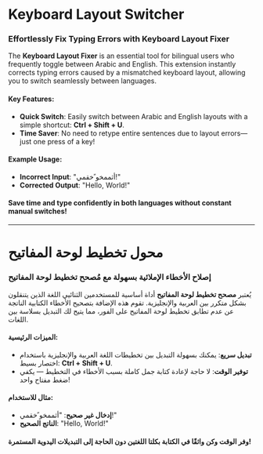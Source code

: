 # Keyboard Layout Switcher

### Effortlessly Fix Typing Errors with Keyboard Layout Fixer

The **Keyboard Layout Fixer** is an essential tool for bilingual users who frequently toggle between Arabic and English. This extension instantly corrects typing errors caused by a mismatched keyboard layout, allowing you to switch seamlessly between languages.

#### Key Features:
- **Quick Switch**: Easily switch between Arabic and English layouts with a simple shortcut: **Ctrl + Shift + U**.
- **Time Saver**: No need to retype entire sentences due to layout errors—just one press of a key!

#### Example Usage:
- **Incorrect Input**: "أثممخو ًخقمي!"  
- **Corrected Output**: "Hello, World!"

#### Save time and type confidently in both languages without constant manual switches!

---

# محول تخطيط لوحة المفاتيح

### إصلاح الأخطاء الإملائية بسهولة مع مُصحح تخطيط لوحة المفاتيح

يُعتبر **مصحح تخطيط لوحة المفاتيح** أداة أساسية للمستخدمين الثنائيي اللغة الذين يتنقلون بشكل متكرر بين العربية والإنجليزية. تقوم هذه الإضافة بتصحيح الأخطاء الكتابية الناتجة عن عدم تطابق تخطيط لوحة المفاتيح على الفور، مما يتيح لك التبديل بسلاسة بين اللغات.

#### الميزات الرئيسية:
- **تبديل سريع**: يمكنك بسهولة التبديل بين تخطيطات اللغة العربية والإنجليزية باستخدام اختصار بسيط: **Ctrl + Shift + U**.
- **توفير الوقت**: لا حاجة لإعادة كتابة جمل كاملة بسبب الأخطاء في التخطيط — يكفي ضغط مفتاح واحد!

#### مثال للاستخدام:
- **إدخال غير صحيح**: "أثممخو ًخقمي!"  
- **الناتج الصحيح**: "Hello, World!"

#### وفر الوقت وكن واثقًا في الكتابة بكلتا اللغتين دون الحاجة إلى التبديلات اليدوية المستمرة!
